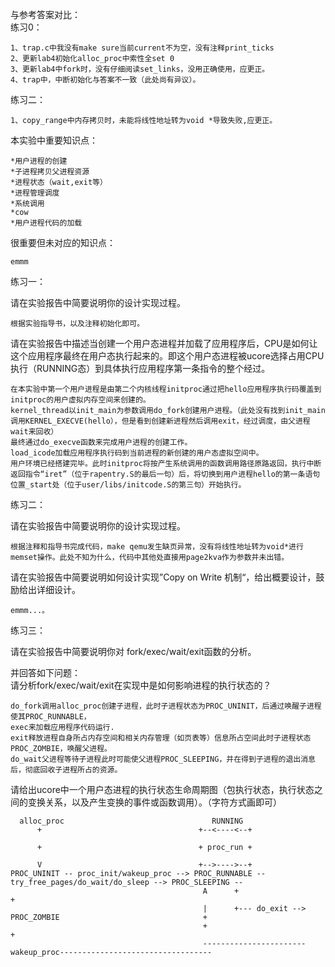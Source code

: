 与参考答案对比：  
练习0：  

	1、trap.c中我没有make sure当前current不为空，没有注释print_ticks 
	2、更新lab4初始化alloc_proc中索性全set 0
	3、更新lab4中fork时，没有仔细阅读set_links，没用正确使用，应更正。
	4、trap中，中断初始化与答案不一致（此处尚有异议）。
练习二：  

	1、copy_range中内存拷贝时，未能将线性地址转为void *导致失败,应更正。 
  

本实验中重要知识点：  
  
	*用户进程的创建  
	*子进程拷贝父进程资源  
	*进程状态（wait,exit等）  
	*进程管理调度  
	*系统调用
	*cow
	*用户进程代码的加载	
很重要但未对应的知识点：
	
	emmm

练习一：

请在实验报告中简要说明你的设计实现过程。  

	根据实验指导书，以及注释初始化即可。
请在实验报告中描述当创建一个用户态进程并加载了应用程序后，CPU是如何让这个应用程序最终在用户态执行起来的。即这个用户态进程被ucore选择占用CPU执行（RUNNING态）到具体执行应用程序第一条指令的整个经过。
 
	在本实验中第一个用户进程是由第二个内核线程initproc通过把hello应用程序执行码覆盖到initproc的用户虚拟内存空间来创建的。
	kernel_thread以init_main为参数调用do_fork创建用户进程。（此处没有找到init_main调用KERNEL_EXECVE(hello），但是看到创建新进程然后调用exit，经过调度，由父进程wait来回收）
	最终通过do_execve函数来完成用户进程的创建工作。
	load_icode加载应用程序执行码到当前进程的新创建的用户态虚拟空间中。
	用户环境已经搭建完毕。此时initproc将按产生系统调用的函数调用路径原路返回，执行中断返回指令“iret”（位于rapentry.S的最后一句）后，将切换到用户进程hello的第一条语句位置_start处（位于user/libs/initcode.S的第三句）开始执行。
练习二：

请在实验报告中简要说明你的设计实现过程。  

	根据注释和指导书完成代码，make qemu发生缺页异常，没有将线性地址转为void*进行memset操作。此处不知为什么，代码中其他处直接用page2kva作为参数并未出错。
请在实验报告中简要说明如何设计实现”Copy on Write 机制“，给出概要设计，鼓励给出详细设计。
	
	emmm...。
练习三： 

请在实验报告中简要说明你对 fork/exec/wait/exit函数的分析。  

	
并回答如下问题：  
请分析fork/exec/wait/exit在实现中是如何影响进程的执行状态的？  

	do_fork调用alloc_proc创建子进程，此时子进程状态为PROC_UNINIT，后通过唤醒子进程使其PROC_RUNNABLE，
	exec来加载应用程序代码运行.
	exit释放进程自身所占内存空间和相关内存管理（如页表等）信息所占空间此时子进程状态PROC_ZOMBIE，唤醒父进程。
	do_wait父进程等待子进程此时可能使父进程PROC_SLEEPING，并在得到子进程的退出消息后，彻底回收子进程所占的资源。
请给出ucore中一个用户态进程的执行状态生命周期图（包执行状态，执行状态之间的变换关系，以及产生变换的事件或函数调用）。（字符方式画即可）  

	  alloc_proc                                 RUNNING
	      +                                   +--<----<--+

	      +                                   + proc_run +

	      V                                   +-->---->--+ 
	PROC_UNINIT -- proc_init/wakeup_proc --> PROC_RUNNABLE -- try_free_pages/do_wait/do_sleep --> PROC_SLEEPING --
	                                           A      +                                                           +
	                                           |      +--- do_exit --> PROC_ZOMBIE                                +
	                                           +                                                                  + 
	                                           -----------------------wakeup_proc----------------------------------

